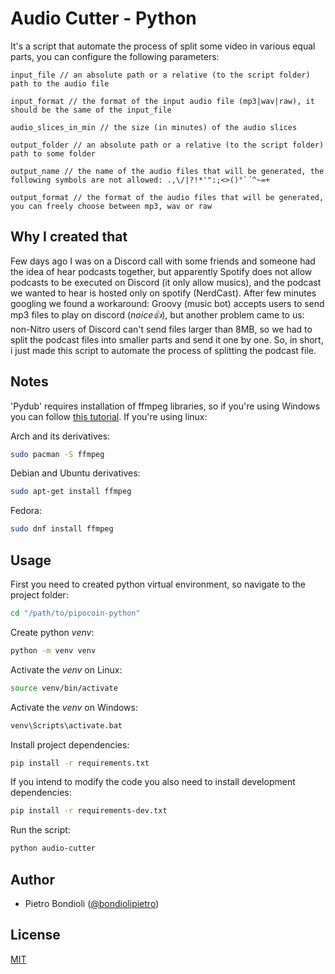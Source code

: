 # Audio Cutter - Python

It's a script that automate the process of split some video in various equal parts, you can configure the following parameters:

```
input_file // an absolute path or a relative (to the script folder) path to the audio file

input_format // the format of the input audio file (mp3|wav|raw), it should be the same of the input_file

audio_slices_in_min // the size (in minutes) of the audio slices

output_folder // an absolute path or a relative (to the script folder) path to some folder

output_name // the name of the audio files that will be generated, the following symbols are not allowed: .,\/|?!*'":;<>()°`´^~=+

output_format // the format of the audio files that will be generated, you can freely choose between mp3, wav or raw
```

## Why I created that

Few days ago I was on a Discord call with some friends and someone had the idea of hear podcasts together, but apparently Spotify does not allow podcasts to be executed on Discord (it only allow musics), and the podcast we wanted to hear is hosted only on spotify (NerdCast). After few minutes googling we found a workaround: Groovy (music bot) accepts users to send mp3 files to play on discord (_noice👍_), but another problem came to us: non-Nitro users of Discord can't send files larger than 8MB, so we had to split the podcast files into smaller parts and send it one by one. So, in short, i just made this script to automate the process of splitting the podcast file.

## Notes

'Pydub' requires installation of ffmpeg libraries, so if you're using Windows you can follow [this tutorial](https://websetnet.net/how-to-install-ffmpeg-on-windows-10-and-add-it-to-windows-path/). If you're using linux:

Arch and its derivatives:

```bash
sudo pacman -S ffmpeg
```

Debian and Ubuntu derivatives:

```bash
sudo apt-get install ffmpeg
```

Fedora:

```bash
sudo dnf install ffmpeg
```

## Usage

First you need to created python virtual environment, so navigate to the project folder:

```bash
cd "/path/to/pipocoin-python"
```

Create python _venv_:

```bash
python -m venv venv
```

Activate the _venv_ on Linux:

```bash
source venv/bin/activate
```

Activate the _venv_ on Windows:

```bash
venv\Scripts\activate.bat
```

Install project dependencies:

```bash
pip install -r requirements.txt
```

If you intend to modify the code you also need to install development dependencies:

```bash
pip install -r requirements-dev.txt
```

Run the script:

```bash
python audio-cutter
```

## Author

- Pietro Bondioli ([@bondiolipietro](https://github.com/bondiolipietro))

## License

[MIT](https://opensource.org/licenses/MIT)
